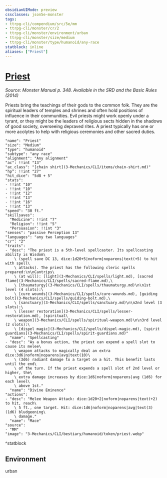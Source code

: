 ```yaml
---
obsidianUIMode: preview
cssclasses: json5e-monster
tags:
- ttrpg-cli/compendium/src/5e/mm
- ttrpg-cli/monster/cr/2
- ttrpg-cli/monster/environment/urban
- ttrpg-cli/monster/size/medium
- ttrpg-cli/monster/type/humanoid/any-race
statblock: inline
aliases: ["Priest"]
---
```

# [Priest](3-Mechanics\CLI\bestiary\humanoid/priest.md)
*Source: Monster Manual p. 348. Available in the <span title='Systems Reference Document (5.1)'>SRD</span> and the Basic Rules (2014)*  

Priests bring the teachings of their gods to the common folk. They are the spiritual leaders of temples and shrines and often hold positions of influence in their communities. Evil priests might work openly under a tyrant, or they might be the leaders of religious sects hidden in the shadows of good society, overseeing depraved rites. A priest typically has one or more acolytes to help with religious ceremonies and other sacred duties.

```statblock
"name": "Priest"
"size": "Medium"
"type": "humanoid"
"subtype": "any race"
"alignment": "Any alignment"
"ac": !!int "13"
"ac_class": "[chain shirt](3-Mechanics/CLI/items/chain-shirt.md)"
"hp": !!int "27"
"hit_dice": "5d8 + 5"
"stats":
- !!int "10"
- !!int "10"
- !!int "12"
- !!int "13"
- !!int "16"
- !!int "13"
"speed": "30 ft."
"skillsaves":
  "Medicine": !!int "7"
  "Religion": !!int "5"
  "Persuasion": !!int "3"
"senses": "passive Perception 13"
"languages": "any two languages"
"cr": "2"
"traits":
- "desc": "The priest is a 5th-level spellcaster. Its spellcasting ability is Wisdom\
    \ (spell save DC 13, dice:1d20+5|noform|noparens|text(+5) to hit with spell\
    \ attacks). The priest has the following cleric spells prepared:\n\nCantrips\
    \ (at will): [light](3-Mechanics/CLI/spells/light.md), [sacred flame](3-Mechanics/CLI/spells/sacred-flame.md),\
    \ [thaumaturgy](3-Mechanics/CLI/spells/thaumaturgy.md)\n\n1st level (4 slots):\
    \ [cure wounds](3-Mechanics/CLI/spells/cure-wounds.md), [guiding bolt](3-Mechanics/CLI/spells/guiding-bolt.md),\
    \ [sanctuary](3-Mechanics/CLI/spells/sanctuary.md)\n\n2nd level (3 slots):\
    \ [lesser restoration](3-Mechanics/CLI/spells/lesser-restoration.md), [spiritual\
    \ weapon](3-Mechanics/CLI/spells/spiritual-weapon.md)\n\n3rd level (2 slots):\
    \ [dispel magic](3-Mechanics/CLI/spells/dispel-magic.md), [spirit guardians](3-Mechanics/CLI/spells/spirit-guardians.md)"
  "name": "Spellcasting"
- "desc": "As a bonus action, the priest can expend a spell slot to cause its melee\
    \ weapon attacks to magically deal an extra dice:3d6|noform|noparens|avg|text(10)\
    \ (3d6) radiant damage to a target on a hit. This benefit lasts until the end\
    \ of the turn. If the priest expends a spell slot of 2nd level or higher, the\
    \ extra damage increases by dice:1d6|noform|noparens|avg (1d6) for each level\
    \ above 1st."
  "name": "Divine Eminence"
"actions":
- "desc": "Melee Weapon Attack: dice:1d20+2|noform|noparens|text(+2) to hit, reach\
    \ 5 ft., one target. Hit: dice:1d6|noform|noparens|avg|text(3) (1d6) bludgeoning\
    \ damage."
  "name": "Mace"
"source":
- "MM"
"image": "3-Mechanics/CLI/bestiary/humanoid/token/priest.webp"
```
^statblock

## Environment

urban